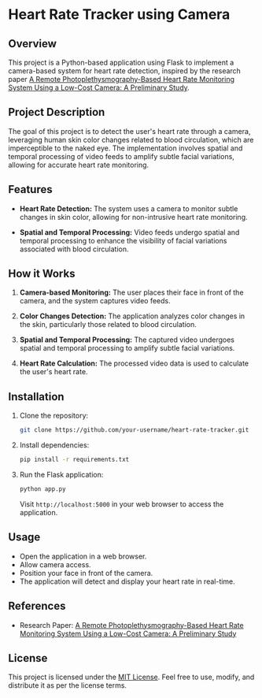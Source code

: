 # Heart Rate Tracker using Camera

## Overview

This project is a Python-based application using Flask to implement a camera-based system for heart rate detection, inspired by the research paper [A Remote Photoplethysmography-Based Heart Rate Monitoring System Using a Low-Cost Camera: A Preliminary Study](https://www.ncbi.nlm.nih.gov/pmc/articles/PMC7126755/).

## Project Description

The goal of this project is to detect the user's heart rate through a camera, leveraging human skin color changes related to blood circulation, which are imperceptible to the naked eye. The implementation involves spatial and temporal processing of video feeds to amplify subtle facial variations, allowing for accurate heart rate monitoring.

## Features

- **Heart Rate Detection:** The system uses a camera to monitor subtle changes in skin color, allowing for non-intrusive heart rate monitoring.

- **Spatial and Temporal Processing:** Video feeds undergo spatial and temporal processing to enhance the visibility of facial variations associated with blood circulation.

## How it Works

1. **Camera-based Monitoring:** The user places their face in front of the camera, and the system captures video feeds.

2. **Color Changes Detection:** The application analyzes color changes in the skin, particularly those related to blood circulation.

3. **Spatial and Temporal Processing:** The captured video undergoes spatial and temporal processing to amplify subtle facial variations.

4. **Heart Rate Calculation:** The processed video data is used to calculate the user's heart rate.

## Installation

1. Clone the repository:

   ```bash
   git clone https://github.com/your-username/heart-rate-tracker.git
   ```

2. Install dependencies:

   ```bash
   pip install -r requirements.txt
   ```

3. Run the Flask application:

   ```bash
   python app.py
   ```

   Visit `http://localhost:5000` in your web browser to access the application.

## Usage

- Open the application in a web browser.
- Allow camera access.
- Position your face in front of the camera.
- The application will detect and display your heart rate in real-time.

## References

- Research Paper: [A Remote Photoplethysmography-Based Heart Rate Monitoring System Using a Low-Cost Camera: A Preliminary Study](https://www.ncbi.nlm.nih.gov/pmc/articles/PMC7126755/)

## License

This project is licensed under the [MIT License](LICENSE). Feel free to use, modify, and distribute it as per the license terms.
